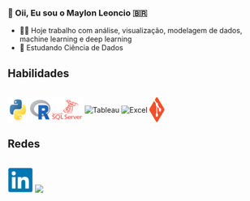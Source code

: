 ### 👋 Oii, Eu sou o Maylon Leoncio 🇧🇷

- 👨‍💻 Hoje trabalho com análise, visualização, modelagem de dados, machine learning e deep learning 
- 🌱 Estudando Ciência de Dados 

## Habilidades

<div style="display: inline_block"><br>
	<img align="center" alt="Python" height="50" width="40" src="https://github.com/devicons/devicon/blob/master/icons/python/python-original.svg">
  	<img align="center" alt="R" height="50" width="40" src="https://github.com/devicons/devicon/blob/master/icons/r/r-original.svg">
  	<img align="center" alt="SQL Server" height="50" width="60" src="https://github.com/devicons/devicon/blob/master/icons/microsoftsqlserver/microsoftsqlserver-plain-wordmark.svg">
  	<img align="center" alt="Tableau" height="100" width="100" src="https://www.svgrepo.com/show/354427/tableau.svg">
  	<img align="center" alt="Excel" height="50" width="50" src="https://i.pinimg.com/originals/de/cd/de/decdde1594f5073dca58c89cd502bef0.png">
	<img align="center" alt="Git" height="50" width="30" src="https://github.com/devicons/devicon/blob/master/icons/git/git-original.svg">
</div>

## Redes

<div style="display: inline_block"><br>
	<a href="https://www.linkedin.com/in/maylonleoncio/" target="_black"><img src="https://github.com/devicons/devicon/blob/master/icons/linkedin/linkedin-original.svg" width="50"></a>
	<a href="https://medium.com/@maylonleoncio" target="_black"><img src="https://www.svgrepo.com/show/354057/medium-icon.svg" width="50"></a>
</div>




